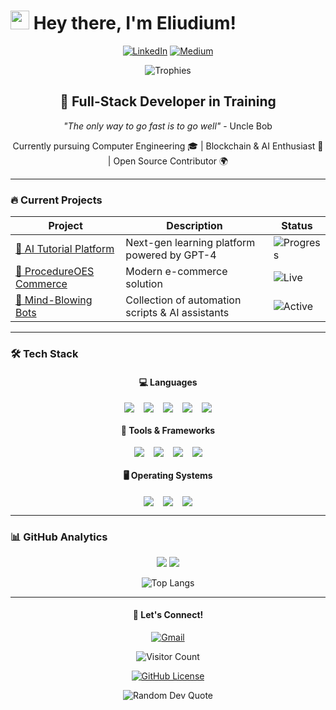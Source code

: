 # <img src="https://emojis.slackmojis.com/emojis/images/1643514729/10003/meow_code.gif?1643514729" width="30"/> Hey there, I'm Eliudium! 

<div align="center">
  
  
  [![LinkedIn](https://img.shields.io/badge/LinkedIn-0077B5?style=for-the-badge&logo=linkedin&logoColor=white)](https://www.linkedin.com/in/eliudium/)
  [![Medium](https://img.shields.io/badge/Medium-12100E?style=for-the-badge&logo=medium&logoColor=white)](https://medium.com/)
  
  ![Trophies](https://github-profile-trophy.vercel.app/?username=eliudistic&theme=gruvbox&no-bg=true&no-frame=true&row=2&column=4&margin-w=15&margin-h=15)

</div>

<div align="center">
  
  ## 🚀 **Full-Stack Developer in Training**
  
  *"The only way to go fast is to go well"* - Uncle Bob
  
  Currently pursuing Computer Engineering 🎓 | Blockchain & AI Enthusiast 🤖 | Open Source Contributor 🌍

</div>

---

### 🔥 **Current Projects**

<div align="center">
  
  | Project | Description | Status |
  |---------|-------------|--------|
  | [🤖 AI Tutorial Platform](https://github.com/) | Next-gen learning platform powered by GPT-4 | ![Progress](https://progress-bar.dev/65/?title=Development&width=200) |
  | [🛒 ProcedureOES Commerce](https://procedureoes.com/) | Modern e-commerce solution | ![Live](https://img.shields.io/badge/-Live-brightgreen) |
  | [🤯 Mind-Blowing Bots](https://github.com/eliudistic) | Collection of automation scripts & AI assistants | ![Active](https://img.shields.io/badge/-Actively_Developing-orange) |

</div>

---

### 🛠 **Tech Stack**

<div align="center">
  
  #### 💻 **Languages**
  <div style="display: flex; justify-content: center; gap: 15px; flex-wrap: wrap;">
    <img src="https://img.shields.io/badge/Python-3776AB?style=for-the-badge&logo=python&logoColor=white">
    <img src="https://img.shields.io/badge/C-00599C?style=for-the-badge&logo=c&logoColor=white">
    <img src="https://img.shields.io/badge/JavaScript-F7DF1E?style=for-the-badge&logo=javascript&logoColor=black">
    <img src="https://img.shields.io/badge/Solidity-363636?style=for-the-badge&logo=solidity&logoColor=white">
    <img src="https://img.shields.io/badge/Go-00ADD8?style=for-the-badge&logo=go&logoColor=white">
  </div>

  #### 🧰 **Tools & Frameworks**
  <div style="display: flex; justify-content: center; gap: 15px; flex-wrap: wrap;">
    <img src="https://img.shields.io/badge/Docker-2496ED?style=for-the-badge&logo=docker&logoColor=white">
    <img src="https://img.shields.io/badge/Node.js-339933?style=for-the-badge&logo=nodedotjs&logoColor=white">
    <img src="https://img.shields.io/badge/PostgreSQL-4169E1?style=for-the-badge&logo=postgresql&logoColor=white">
    <img src="https://img.shields.io/badge/Spark-E25A1C?style=for-the-badge&logo=apachespark&logoColor=white">
  </div>

  #### 🖥 **Operating Systems**
  <div style="display: flex; justify-content: center; gap: 15px; flex-wrap: wrap;">
    <img src="https://img.shields.io/badge/Ubuntu-E95420?style=for-the-badge&logo=ubuntu&logoColor=white">
    <img src="https://img.shields.io/badge/Kali_Linux-557C94?style=for-the-badge&logo=kalilinux&logoColor=white">
    <img src="https://img.shields.io/badge/Windows-0078D6?style=for-the-badge&logo=windows&logoColor=white">
  </div>

</div>

---

### 📊 **GitHub Analytics**

<div align="center">
  
  <img src="https://github-readme-stats.vercel.app/api?username=eliudistic&show_icons=true&theme=radical&count_private=true&hide_border=true">
  
  <img src="https://github-readme-streak-stats.herokuapp.com/?user=eliudistic&theme=radical&hide_border=true">
  
  ![Top Langs](https://github-readme-stats.vercel.app/api/top-langs/?username=eliudistic&layout=compact&theme=radical&hide_border=true)

</div>

---



<div align="center">
  
  #### 🤝 **Let's Connect!**
  
  [![Gmail](https://img.shields.io/badge/Gmail-D14836?style=for-the-badge&logo=gmail&logoColor=white)](mailto:eliudium@gmail.com)

  
  ![Visitor Count](https://komarev.com/ghpvc/?username=eliudistic&color=blueviolet&style=flat-square)
  
  [![GitHub License](https://img.shields.io/github/license/eliudistic/eliudistic?color=blue&style=for-the-badge)](LICENSE)

</div>

<p align="center">
  <img src="https://quotes-github-readme.vercel.app/api?type=horizontal&theme=radical" alt="Random Dev Quote" />
</p>
